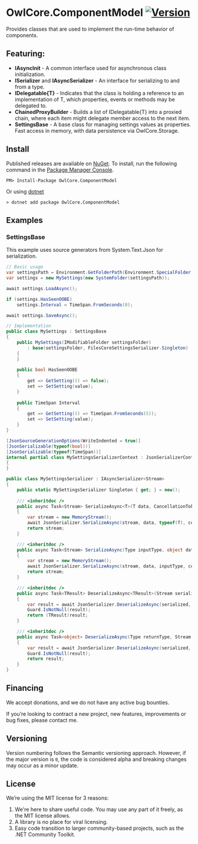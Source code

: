 # OwlCore.ComponentModel [![Version](https://img.shields.io/nuget/v/OwlCore.ComponentModel.svg)](https://www.nuget.org/packages/OwlCore.ComponentModel)

Provides classes that are used to implement the run-time behavior of components.

## Featuring:
- **IAsyncInit** - A common interface used for asynchronous class initialization.
- **ISerializer** and **IAsyncSerializer** - An interface for serializing to and from a type.
- **IDelegatable{T}** - Indicates that the class is holding a reference to an implementation of T, which properties, events or methods may be delegated to.
- **ChainedProxyBuilder** - Builds a list of IDelegatable{T} into a proxied chain, where each item might delegate member access to the next item.
- **SettingsBase** - A base class for managing settings values as properties. Fast access in memory, with data persistence via OwlCore.Storage.

## Install
Published releases are available on [NuGet](https://www.nuget.org/packages/OwlCore.ComponentModel). To install, run the following command in the [Package Manager Console](https://docs.nuget.org/docs/start-here/using-the-package-manager-console).

    PM> Install-Package OwlCore.ComponentModel
    
Or using [dotnet](https://docs.microsoft.com/en-us/dotnet/core/tools/dotnet)

    > dotnet add package OwlCore.ComponentModel

## Examples

### SettingsBase

This example uses source generators from System.Text.Json for serialization.

```cs
// Basic usage
var settingsPath = Environment.GetFolderPath(Environment.SpecialFolder.LocalApplicationData);
var settings = new MySettings(new SystemFolder(settingsPath));

await settings.LoadAsync();

if (settings.HasSeenOOBE)
    settings.Interval = TimeSpan.FromSeconds(0);

await settings.SaveAsync();

// Implementation
public class MySettings : SettingsBase
{
    public MySettings(IModifiableFolder settingsFolder)
        : base(settingsFolder, FilesCoreSettingsSerializer.Singleton)
    {
    }
    
    public bool HasSeenOOBE
    {
        get => GetSetting(() => false);
        set => SetSetting(value);
    }
    
    public TimeSpan Interval
    {
        get => GetSetting(() => TimeSpan.FromSeconds(5));
        set => SetSetting(value);
    }
}

[JsonSourceGenerationOptions(WriteIndented = true)]
[JsonSerializable(typeof(bool))]
[JsonSerializable(typeof(TimeSpan))]
internal partial class MySettingsSerializerContext : JsonSerializerContext
{
}

public class MySettingsSerializer : IAsyncSerializer<Stream>
{
    public static MySettingsSerializer Singleton { get; } = new();
    
    /// <inheritdoc />
    public async Task<Stream> SerializeAsync<T>(T data, CancellationToken? cancellationToken = null)
    {
        var stream = new MemoryStream();
        await JsonSerializer.SerializeAsync(stream, data, typeof(T), context: MySettingsSerializerContext.Default, cancellationToken: cancellationToken ?? CancellationToken.None);
        return stream;
    }

    /// <inheritdoc />
    public async Task<Stream> SerializeAsync(Type inputType, object data, CancellationToken? cancellationToken = null)
    {
        var stream = new MemoryStream();
        await JsonSerializer.SerializeAsync(stream, data, inputType, context: MySettingsSerializerContext.Default, cancellationToken: cancellationToken ?? CancellationToken.None);
        return stream;
    }

    /// <inheritdoc />
    public async Task<TResult> DeserializeAsync<TResult>(Stream serialized, CancellationToken? cancellationToken = null)
    {
        var result = await JsonSerializer.DeserializeAsync(serialized, typeof(TResult), MySettingsSerializerContext.Default);
        Guard.IsNotNull(result);
        return (TResult)result;
    }

    /// <inheritdoc />
    public async Task<object> DeserializeAsync(Type returnType, Stream serialized, CancellationToken? cancellationToken = null)
    {
        var result = await JsonSerializer.DeserializeAsync(serialized, returnType, MySettingsSerializerContext.Default);
        Guard.IsNotNull(result);
        return result;
    }
}
```

## Financing

We accept donations, and we do not have any active bug bounties.

If you’re looking to contract a new project, new features, improvements or bug fixes, please contact me. 

## Versioning

Version numbering follows the Semantic versioning approach. However, if the major version is `0`, the code is considered alpha and breaking changes may occur as a minor update.

## License

We’re using the MIT license for 3 reasons:
1. We're here to share useful code. You may use any part of it freely, as the MIT license allows. 
2. A library is no place for viral licensing.
3. Easy code transition to larger community-based projects, such as the .NET Community Toolkit.

